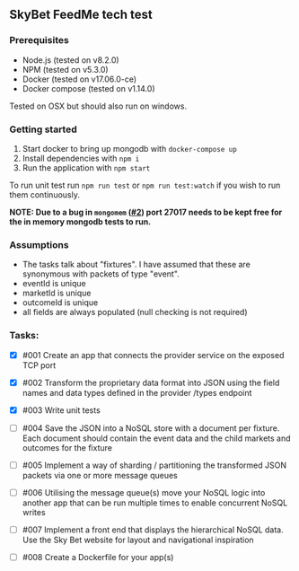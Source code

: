 SkyBet FeedMe tech test
-----------------------

### Prerequisites

- Node.js (tested on v8.2.0)
- NPM (tested on v5.3.0)
- Docker (tested on v17.06.0-ce)
- Docker compose (tested on v1.14.0)

Tested on OSX but should also run on windows.

### Getting started

1. Start docker to bring up mongodb with `docker-compose up`
1. Install dependencies with `npm i`
1. Run the application with `npm start`

To run unit test run `npm run test` or `npm run test:watch` if you wish to run them continuously.

**NOTE: Due to a bug in `mongomem` ([#2](https://github.com/CImrie/mongomem/issues/2)) port 27017 needs to be kept free for the in memory mongodb tests to run.**

### Assumptions

- The tasks talk about "fixtures". I have assumed that these are synonymous with packets of type "event".
- eventId is unique
- marketId is unique
- outcomeId is unique
- all fields are always populated (null checking is not required)

### Tasks:

 - [x] #001 Create an app that connects the provider service on the exposed TCP port
 - [x] #002 Transform the proprietary data format into JSON using the field names and data types defined in the provider /types endpoint
 - [x] #003 Write unit tests
 - [ ] #004 Save the JSON into a NoSQL store with a document per fixture. Each document should contain the event data and the child markets and outcomes for the fixture
 - [ ] #005 Implement a way of sharding / partitioning the transformed JSON packets via one or more message queues
 - [ ] #006 Utilising the message queue(s) move your NoSQL logic into another app that can be run multiple times to enable concurrent NoSQL writes
 - [ ] #007 Implement a front end that displays the hierarchical NoSQL data. Use the Sky Bet website for layout and navigational inspiration
 - [ ] #008 Create a Dockerfile for your app(s)


